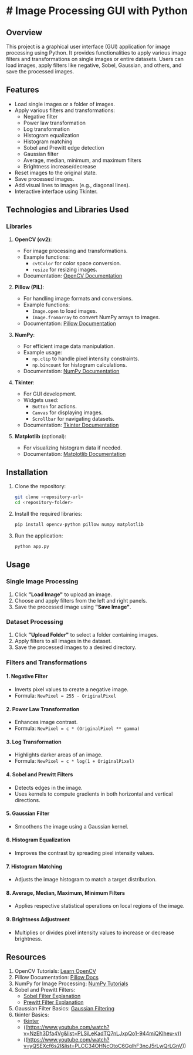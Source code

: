 # # Image Processing GUI with Python
## Overview
This project is a graphical user interface (GUI) application for image processing using Python. It provides functionalities to apply various image filters and transformations on single images or entire datasets. Users can load images, apply filters like negative, Sobel, Gaussian, and others, and save the processed images.

## Features
- Load single images or a folder of images.
- Apply various filters and transformations:
  - Negative filter
  - Power law transformation
  - Log transformation
  - Histogram equalization
  - Histogram matching
  - Sobel and Prewitt edge detection
  - Gaussian filter
  - Average, median, minimum, and maximum filters
  - Brightness increase/decrease
- Reset images to the original state.
- Save processed images.
- Add visual lines to images (e.g., diagonal lines).
- Interactive interface using Tkinter.

## Technologies and Libraries Used
### Libraries
1. **OpenCV (cv2)**:
   - For image processing and transformations.
   - Example functions:
     - `cvtColor` for color space conversion.
     - `resize` for resizing images.
   - Documentation: [OpenCV Documentation](https://docs.opencv.org/)

2. **Pillow (PIL)**:
   - For handling image formats and conversions.
   - Example functions:
     - `Image.open` to load images.
     - `Image.fromarray` to convert NumPy arrays to images.
   - Documentation: [Pillow Documentation](https://pillow.readthedocs.io/)

3. **NumPy**:
   - For efficient image data manipulation.
   - Example usage:
     - `np.clip` to handle pixel intensity constraints.
     - `np.bincount` for histogram calculations.
   - Documentation: [NumPy Documentation](https://numpy.org/)

4. **Tkinter**:
   - For GUI development.
   - Widgets used:
     - `Button` for actions.
     - `Canvas` for displaying images.
     - `Scrollbar` for navigating datasets.
   - Documentation: [Tkinter Documentation](https://docs.python.org/3/library/tkinter.html)

5. **Matplotlib** (optional):
   - For visualizing histogram data if needed.
   - Documentation: [Matplotlib Documentation](https://matplotlib.org/)

## Installation
1. Clone the repository:
   ```bash
   git clone <repository-url>
   cd <repository-folder>
   ```

2. Install the required libraries:
   ```bash
   pip install opencv-python pillow numpy matplotlib
   ```

3. Run the application:
   ```bash
   python app.py
   ```

## Usage
### Single Image Processing
1. Click **"Load Image"** to upload an image.
2. Choose and apply filters from the left and right panels.
3. Save the processed image using **"Save Image"**.

### Dataset Processing
1. Click **"Upload Folder"** to select a folder containing images.
2. Apply filters to all images in the dataset.
3. Save the processed images to a desired directory.

### Filters and Transformations
#### 1. Negative Filter
- Inverts pixel values to create a negative image.
- Formula: `NewPixel = 255 - OriginalPixel`

#### 2. Power Law Transformation
- Enhances image contrast.
- Formula: `NewPixel = c * (OriginalPixel ** gamma)`

#### 3. Log Transformation
- Highlights darker areas of an image.
- Formula: `NewPixel = c * log(1 + OriginalPixel)`

#### 4. Sobel and Prewitt Filters
- Detects edges in the image.
- Uses kernels to compute gradients in both horizontal and vertical directions.

#### 5. Gaussian Filter
- Smoothens the image using a Gaussian kernel.

#### 6. Histogram Equalization
- Improves the contrast by spreading pixel intensity values.

#### 7. Histogram Matching
- Adjusts the image histogram to match a target distribution.

#### 8. Average, Median, Maximum, Minimum Filters
- Applies respective statistical operations on local regions of the image.

#### 9. Brightness Adjustment
- Multiplies or divides pixel intensity values to increase or decrease brightness.

## Resources
1. OpenCV Tutorials: [Learn OpenCV](https://opencv.org/)
2. Pillow Documentation: [Pillow Docs](https://pillow.readthedocs.io/)
3. NumPy for Image Processing: [NumPy Tutorials](https://numpy.org/learn/)
4. Sobel and Prewitt Filters:
   - [Sobel Filter Explanation](https://en.wikipedia.org/wiki/Sobel_operator)
   - [Prewitt Filter Explanation](https://en.wikipedia.org/wiki/Prewitt_operator)
5. Gaussian Filter Basics: [Gaussian Filtering](https://homepages.inf.ed.ac.uk/rbf/HIPR2/gsmooth.htm)
6. tkinter Basics:
   - [tkinter](https://www.geeksforgeeks.org/python-gui-tkinter/)
   - ((https://www.youtube.com/watch?v=NzEh3Dfa4Vg&list=PLSiLeKadTQ7nLJxpQo1-944miQKlheu-v))
   - ((https://www.youtube.com/watch?v=yQSEXcf6s2I&list=PLCC34OHNcOtoC6GglhF3ncJ5rLwQrLGnV))
